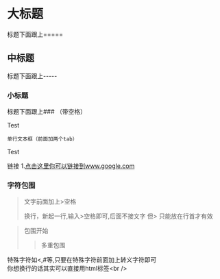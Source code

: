 大标题
=====
标题下面跟上=====

中标题
-----
标题下面跟上-----

### 小标题
标题下面跟上### （带空格）

Test

    单行文本框（前面加两个tab）

Test

链接
1.[点击这里你可以链接到www.google.com](http://www.google.com)<br />

### 字符包围
> 文字前面加上>空格
>
> 换行，新起一行,输入>空格即可,后面不接文字
> 但> 只能放在行首才有效

> 包围开始
> > 多重包围

特殊字符如<,#等,只要在特殊字符前面加上转义字符即可<br />
你想换行的话其实可以直接用html标签\<br /\>

